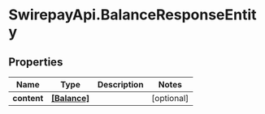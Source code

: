 # SwirepayApi.BalanceResponseEntity

## Properties

Name | Type | Description | Notes
------------ | ------------- | ------------- | -------------
**content** | [**[Balance]**](Balance.md) |  | [optional] 


